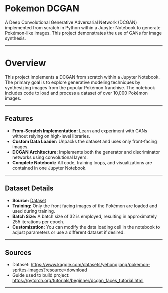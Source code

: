 # Pokemon DCGAN

A Deep Convolutional Generative Adversarial Network (DCGAN) implemented from scratch in Python within a Jupyter Notebook to generate Pokémon-like images. This project demonstrates the use of GANs for image synthesis.

---

# Overview

This project implements a DCGAN from scratch within a Jupyter Notebook. The primary goal is to explore generative modeling techniques by synthesizing images from the popular Pokémon franchise. The notebook includes code to load and process a dataset of over 10,000 Pokémon images.

---

## Features

- **From-Scratch Implementation:** Learn and experiment with GANs without relying on high-level libraries.
- **Custom Data Loader:** Unpacks the dataset and uses only front-facing images.
- **DCGAN Architecture:** Implements both the generator and discriminator networks using convolutional layers.
- **Complete Notebook:** All code, training loops, and visualizations are contained in one Jupyter Notebook.

---

## Dataset Details

- **Source:** [Dataset](https://www.kaggle.com/datasets/yehongjiang/pokemon-sprites-images?resource=download)
- **Training:** Only the front facing images of the Pokémon are loaded and used during training.
- **Batch Size:** A batch size of 32 is employed, resulting in approximately 255 iterations per epoch.
- **Customization:** You can modify the data loading cell in the notebook to adjust parameters or use a different dataset if desired.

---

## Sources

- Dataset: https://www.kaggle.com/datasets/yehongjiang/pokemon-sprites-images?resource=download
- Guide used to build project: https://pytorch.org/tutorials/beginner/dcgan_faces_tutorial.html

---
